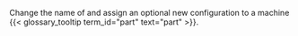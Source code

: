 Change the name of and assign an optional new configuration to a machine {{< glossary_tooltip term_id="part" text="part" >}}.
